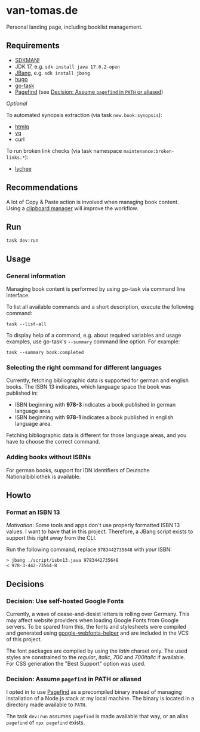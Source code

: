 # van-tomas.de

Personal landing page, including booklist management.

## Requirements

- [SDKMAN!](https://sdkman.io/)
- JDK 17, e.g. `sdk install java 17.0.2-open`
- [JBang](https://www.jbang.dev/), e.g. `sdk install jbang`
- [hugo](https://gohugo.io/installation/)
- [go-task](https://taskfile.dev/installation/)
- [Pagefind](https://pagefind.app/docs/installation/) (see [Decision: Assume `pagefind` in `PATH` or aliased](#decision-assume-pagefind-in-path-or-aliased))

_Optional_

To automated synopsis extraction (via task `new.book:synopsis`):

- [htmlq](https://github.com/mgdm/htmlq)
- [yq](https://github.com/mikefarah/yq)
- curl

To run broken link checks (via task namespace `maintenance:broken-links.*`):

- [lychee](https://lychee.cli.rs/)

## Recommendations

A lot of Copy & Paste action is involved when managing book content. Using a
[clipboard manager](https://github.com/p0deje/Maccy) will improve the workflow.

## Run

    task dev:run

## Usage

### General information

Managing book content is performed by using go-task via command line interface.

To list all available commands and a short description, execute the following
command:

    task --list-all

To display help of a command, e.g. about required variables and usage examples, 
use go-task's `--summary` command line option. For example:

    task --summary book:completed

### Selecting the right command for different languages

Currently, fetching bibliographic data is supported for german and english 
books. The ISBN 13 indicates, which language space the book was published in:

* ISBN beginning with **978-3** indicates a book published in german language area.
* ISBN beginning with **978-1** indicates a book published in english language area.

Fetching bibliographic data is different for those language areas, and you have 
to choose the correct command.

### Adding books without ISBNs

For german books, support for IDN identifiers of Deutsche Nationalbibliothek is
available.

## Howto

### Format an ISBN 13

_Motivation_: Some tools and apps don't use properly formatted ISBN 13 values.
I want to have that in this project. Therefore, a JBang script exists to
support this right away from the CLI.

Run the following command, replace `9783442735648` with _your_ ISBN:

```
> jbang ./script/isbn13.java 9783442735648
< 978-3-442-73564-8
```

## Decisions

### Decision: Use self-hosted Google Fonts

Currently, a wave of cease-and-desist letters is rolling over Germany. This may
affect website providers when loading Google Fonts from Google servers. To be
spared from this, the fonts and stylesheets were compiled and generated using
[google-webfonts-helper](https://gwfh.mranftl.com/fonts) and
are included in the VCS of this project.

The font packages are compiled by using the _latin_ charset only. The used
styles are constrained to the _regular_, _italic_, _700_ and _700italic_ if
available. For CSS generation the "Best Support" option was used.

### Decision: Assume `pagefind` in PATH or aliased

I opted in to use [Pagefind](https://pagefind.app/docs/installation/) as a 
precompiled binary instead of managing installation of a Node.js stack at my 
local machine. The binary is located in a directory made available to `PATH`. 

The task `dev:run` assumes `pagefind` is made available that way, or an alias 
`pagefind` of `npx pagefind` exists.